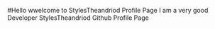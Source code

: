 #Hello wwelcome to  StylesTheandriod Profile Page
I am a very good Developer
StylesTheandriod Github Profile Page
